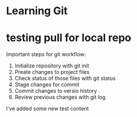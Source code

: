 # Learning Git #
# testing pull for local repo #

Important steps for git workflow:

1. Initialize repository with git init
2. Preate changes to project files
3. Check status of those files with git status
4. Stage changes for commit
5. Commit changes to versio history
6. Review previous changes with git log

I've added some new test content
